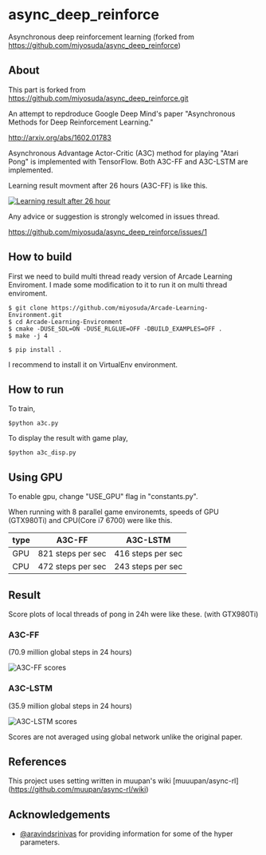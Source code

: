 # async_deep_reinforce

Asynchronous deep reinforcement learning (forked from https://github.com/miyosuda/async_deep_reinforce)

## About

This part is forked from https://github.com/miyosuda/async_deep_reinforce.git

An attempt to repdroduce Google Deep Mind's paper "Asynchronous Methods for Deep Reinforcement Learning."

http://arxiv.org/abs/1602.01783

Asynchronous Advantage Actor-Critic (A3C) method for playing "Atari Pong" is implemented with TensorFlow.
Both A3C-FF and A3C-LSTM are implemented.

Learning result movment after 26 hours (A3C-FF) is like this.

[![Learning result after 26 hour](http://narr.jp/private/miyoshi/deep_learning/a3c_preview_image.jpg)](https://youtu.be/ZU71YdAedZs)

Any advice or suggestion is strongly welcomed in issues thread.

https://github.com/miyosuda/async_deep_reinforce/issues/1

## How to build

First we need to build multi thread ready version of Arcade Learning Enviroment.
I made some modification to it to run it on multi thread enviroment.

    $ git clone https://github.com/miyosuda/Arcade-Learning-Environment.git
    $ cd Arcade-Learning-Environment
    $ cmake -DUSE_SDL=ON -DUSE_RLGLUE=OFF -DBUILD_EXAMPLES=OFF .
    $ make -j 4
	
    $ pip install .

I recommend to install it on VirtualEnv environment.

## How to run

To train,

    $python a3c.py

To display the result with game play,

    $python a3c_disp.py

## Using GPU
To enable gpu, change "USE_GPU" flag in "constants.py".

When running with 8 parallel game environemts, speeds of GPU (GTX980Ti) and CPU(Core i7 6700) were like this.

|type | A3C-FF            |A3C-LSTM          |
|-----|-------------------|------------------|
| GPU | 821 steps per sec |416 steps per sec |
| CPU | 472 steps per sec |243 steps per sec |


## Result
Score plots of local threads of pong in 24h were like these. (with GTX980Ti)

### A3C-FF 
(70.9 million global steps in 24 hours)

![A3C-FF scores](https://github.com/miyosuda/async_deep_reinforce/blob/master/docs/graph_24h.png)

### A3C-LSTM 
(35.9 million global steps in 24 hours)

![A3C-LSTM scores](https://github.com/miyosuda/async_deep_reinforce/blob/master/docs/graph_24h_lstm.png)

Scores are not averaged using global network unlike the original paper.

## References

This project uses setting written in muupan's wiki [muuupan/async-rl] (https://github.com/muupan/async-rl/wiki)


## Acknowledgements

- [@aravindsrinivas](https://github.com/aravindsrinivas) for providing information for some of the hyper parameters.

